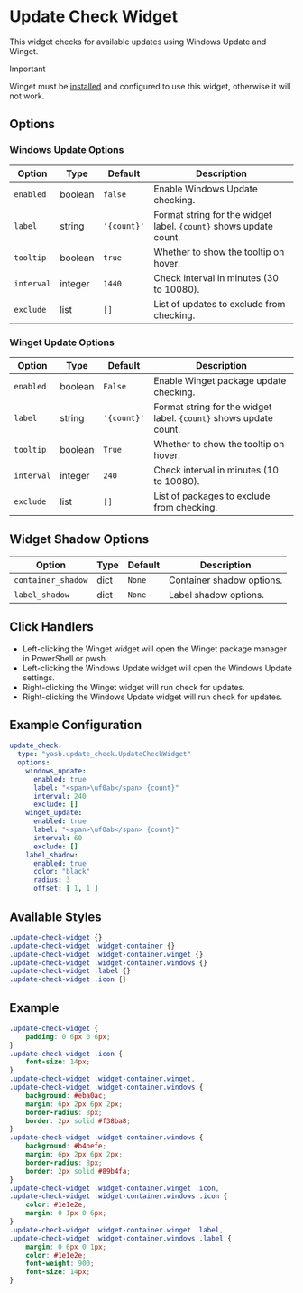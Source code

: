 # Update Check Widget

This widget checks for available updates using Windows Update and Winget.

> [!IMPORTANT]  
> Winget must be [installed](https://learn.microsoft.com/en-us/windows/package-manager/winget/) and configured to use this widget, otherwise it will not work. 

## Options

### Windows Update Options

| Option          | Type    | Default    | Description                                                  |
|-----------------|---------|------------|--------------------------------------------------------------|
| `enabled`       | boolean | `false`    | Enable Windows Update checking.                              |
| `label`         | string  | `'{count}'`| Format string for the widget label. `{count}` shows update count. |
| `tooltip`  | boolean  | `true`        | Whether to show the tooltip on hover. |
| `interval`      | integer | `1440`     | Check interval in minutes (30 to 10080).                     |
| `exclude`       | list    | `[]`       | List of updates to exclude from checking.                    |

### Winget Update Options

| Option          | Type    | Default    | Description                                                  |
|-----------------|---------|------------|--------------------------------------------------------------|
| `enabled`       | boolean | `False`    | Enable Winget package update checking.                       |
| `label`         | string  | `'{count}'`| Format string for the widget label. `{count}` shows update count. |
| `tooltip`  | boolean  | `True`        | Whether to show the tooltip on hover. |
| `interval`      | integer | `240`      | Check interval in minutes (10 to 10080).                     |
| `exclude`       | list    | `[]`       | List of packages to exclude from checking.                   |

## Widget Shadow Options
| Option          | Type    | Default    | Description                                                  |
|-----------------|---------|------------|--------------------------------------------------------------|
| `container_shadow`   | dict   | `None`                  | Container shadow options.                       |
| `label_shadow`         | dict   | `None`                  | Label shadow options.                 |


## Click Handlers
- Left-clicking the Winget widget will open the Winget package manager in PowerShell or pwsh.
- Left-clicking the Windows Update widget will open the Windows Update settings.
- Right-clicking the Winget widget will run check for updates.
- Right-clicking the Windows Update widget will run check for updates.

## Example Configuration

```yaml
update_check:
  type: "yasb.update_check.UpdateCheckWidget"
  options:
    windows_update:
      enabled: true
      label: "<span>\uf0ab</span> {count}"
      interval: 240
      exclude: []
    winget_update:
      enabled: true
      label: "<span>\uf0ab</span> {count}"
      interval: 60
      exclude: []
    label_shadow:
      enabled: true
      color: "black"
      radius: 3
      offset: [ 1, 1 ]
```

## Available Styles

```css
.update-check-widget {}
.update-check-widget .widget-container {}
.update-check-widget .widget-container.winget {}
.update-check-widget .widget-container.windows {}
.update-check-widget .label {}
.update-check-widget .icon {}
```

## Example

```css
.update-check-widget {
    padding: 0 6px 0 6px;
}
.update-check-widget .icon {
    font-size: 14px;
}
.update-check-widget .widget-container.winget,
.update-check-widget .widget-container.windows {
    background: #eba0ac;
    margin: 6px 2px 6px 2px;
    border-radius: 8px;
    border: 2px solid #f38ba8;
}
.update-check-widget .widget-container.windows {
    background: #b4befe;
    margin: 6px 2px 6px 2px;
    border-radius: 8px;
    border: 2px solid #89b4fa;
}
.update-check-widget .widget-container.winget .icon,
.update-check-widget .widget-container.windows .icon {
    color: #1e1e2e;
    margin: 0 1px 0 6px;
}
.update-check-widget .widget-container.winget .label,
.update-check-widget .widget-container.windows .label {
    margin: 0 6px 0 1px;
    color: #1e1e2e;
    font-weight: 900;
    font-size: 14px;
} 
```

